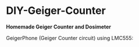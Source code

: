 # DIY-Geiger-Counter
**Homemade Geiger Counter and Dosimeter**

GeigerPhone (Geiger Counter circuit) using LMC555: 
